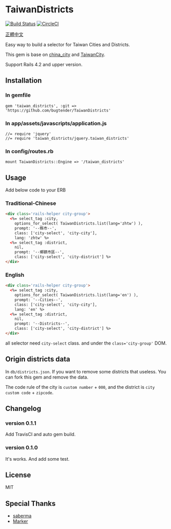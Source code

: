# TaiwanDistricts

[![Build Status](https://travis-ci.org/bugtender/TaiwanDistricts.svg?branch=master)](https://travis-ci.org/bugtender/TaiwanDistricts)
[![CircleCI](https://circleci.com/gh/bugtender/TaiwanDistricts.svg?style=svg)](https://circleci.com/gh/bugtender/TaiwanDistricts)

[正體中文](https://github.com/bugtender/TaiwanDistricts/blob/master/README_zh-TW.md)

Easy way to build a selector for Taiwan Cities and Districts.

This gem is base on [china_city](https://github.com/saberma/china_city) and [TaiwanCity](https://github.com/motephyr/taiwan_city).

Support Rails 4.2 and upper version.

## Installation

### In gemfile

```
gem 'taiwan_districts', :git => 'https://github.com/bugtender/TaiwanDistricts'
```

### In app/assets/javascripts/application.js

```
//= require 'jquery'
//= require 'taiwan_districts/jquery.taiwan_districts'
```

### In config/routes.rb

```
mount TaiwanDistricts::Engine => '/taiwan_districts'
```

## Usage

Add below code to your ERB

### Traditional-Chinese

```HTML
<div class='rails-helper city-group'>
  <%= select_tag :city, 
    options_for_select( TaiwanDistricts.list(lang='zhtw') ),
    prompt: '--縣市--',
    class: ['city-select', 'city-city'], 
    lang: 'zhtw' %>
  <%= select_tag :district, 
    nil, 
    prompt: '--鄉鎮市區--', 
    class: ['city-select', 'city-district'] %>
</div>
```

### English

```HTML
<div class='rails-helper city-group'>
  <%= select_tag :city, 
    options_for_select( TaiwanDistricts.list(lang='en') ), 
    prompt: '--Cities--', 
    class: ['city-select', 'city-city'], 
    lang: 'en' %>
  <%= select_tag :district, 
    nil, 
    prompt: '--Districts--', 
    class: ['city-select', 'city-district'] %>
</div>
```

all selector need `city-select` class. and under the `class='city-group'` DOM.

## Origin districts data

In `db/districts.json`. If you want to remove some districts that useless. You can fork this gem and remove the data. 

The code rule of the city is `custom number` + `000`, and the district is `city custom code` + `zipcode`.

## Changelog

### version 0.1.1

Add TravisCI and auto gem build.

### version 0.1.0

It's works.  And add some test.

## License
MIT

## Special Thanks

* [saberma](https://github.com/saberma)
* [Marker](https://github.com/motephyr)
